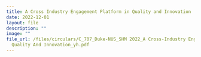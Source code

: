 ```yaml
---
title: A Cross Industry Engagement Platform in Quality and Innovation
date: 2022-12-01
layout: file
description: ""
image: ""
file_url: /files/circulars/C_707_Duke-NUS_SHM 2022_A Cross-Industry Engagement Platform in
  Quality And Innovation_yh.pdf
---
```

